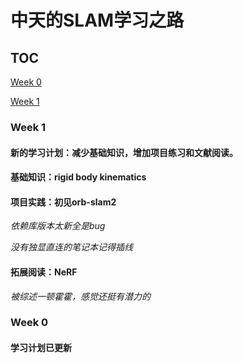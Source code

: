 # 中天的SLAM学习之路

## TOC
[Week 0](#week-0)

[Week 1](#week-1)

### Week 1

#### 新的学习计划：减少基础知识，增加项目练习和文献阅读。

#### 基础知识：rigid body kinematics

#### 项目实践：初见orb-slam2 

*依赖库版本太新全是bug* 

*没有独显直连的笔记本记得插线*

#### 拓展阅读：NeRF

*被综述一顿霍霍，感觉还挺有潜力的*

### Week 0

#### 学习计划已更新